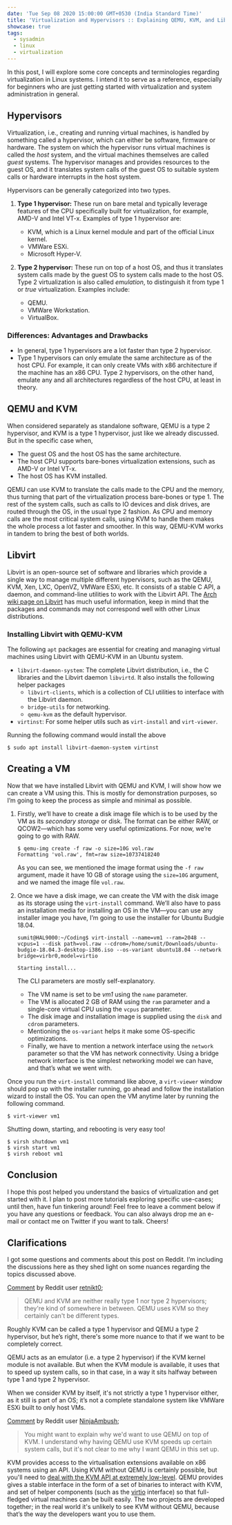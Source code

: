 ```yaml
---
date: 'Tue Sep 08 2020 15:00:00 GMT+0530 (India Standard Time)'
title: 'Virtualization and Hypervisors :: Explaining QEMU, KVM, and Libvirt'
showcase: true
tags:
  - sysadmin
  - linux
  - virtualization
---
```


In this post, I will explore some core concepts and terminologies regarding virtualization in Linux systems. I intend it to serve as a reference, especially for beginners who are just getting started with virtualization and system administration in general.

## Hypervisors

Virtualization, i.e., creating and running virtual machines, is handled by something called a hypervisor, which can either be software, firmware or hardware. The system on which the hypervisor runs virtual machines is called the _host_ system, and the virtual machines themselves are called _guest_ systems.  The hypervisor manages and provides resources to the guest OS, and it translates system calls of the guest OS to suitable system calls or hardware interrupts in the host system.

Hypervisors can be generally categorized into two types.

1. __Type 1 hypervisor:__ These run on bare metal and typically leverage features of the CPU specifically built for virtualization, for example, AMD-V and Intel VT-x. Examples of type 1 hypervisor are:
   - KVM, which is a Linux kernel module and part of the official Linux kernel.
   - VMWare ESXi.
   - Microsoft Hyper-V.

2. __Type 2 hypervisor:__ These run on top of a host OS, and thus it translates system calls made by the guest OS to system calls made to the host OS. Type 2 virtualization is also called _emulation_, to distinguish it from type 1 or _true_ virtualization. Examples include:
	- QEMU.
	- VMWare Workstation.
	- VirtualBox.

### Differences: Advantages and Drawbacks

- In general, type 1 hypervisors are a lot faster than type 2 hypervisor.
- Type 1 hypervisors can only emulate the same architecture as of the host CPU. For example, it can only create VMs with x86 architecture if the machine has an x86 CPU. Type 2 hypervisors, on the other hand, emulate any and all architectures regardless of the host CPU, at least in theory.


## QEMU and KVM

When considered separately as standalone software, QEMU is a type 2 hypervisor, and KVM is a type 1 hypervisor, just like we already discussed. But in the specific case when,

- The guest OS and the host OS has the same architecture.
- The host CPU supports bare-bones virtualization extensions, such as AMD-V or Intel VT-x.
- The host OS has KVM installed.

QEMU can use KVM to translate the calls made to the CPU and the memory, thus turning that part of the virtualization process bare-bones or type 1. The rest of the system calls, such as calls to IO devices and disk drives, are routed through the OS, in the usual type 2 fashion. As CPU and memory calls are the most critical system calls, using KVM to handle them makes the whole process a lot faster and smoother. In this way, QEMU-KVM works in tandem to bring the best of both worlds.

## Libvirt

Libvirt is an open-source set of software and libraries which provide a single way to manage multiple different hypervisors, such as the QEMU, KVM, Xen, LXC, OpenVZ, VMWare ESXi, etc. It consists of a stable C API, a daemon, and command-line utilities to work with the Libvirt API. The [Arch wiki page on Libvirt](https://wiki.archlinux.org/index.php/libvirt) has much useful information, keep in mind that the packages and commands may not correspond well with other Linux distributions.


### Installing Libvirt with QEMU-KVM

The following `apt` packages are essential for creating and managing virtual machines using Libvirt with QEMU-KVM in an Ubuntu system.

- `libvirt-daemon-system`: The complete Libvirt distribution, i.e., the C libraries and the Libvirt daemon `libvirtd`. It also installs the following helper packages
	- `libvirt-clients`, which is a collection of CLI utilities to interface with the Libvirt daemon.
	- `bridge-utils` for networking.
	- `qemu-kvm` as the default hypervisor.
- `virtinst`: For some helper utils such as `virt-install` and `virt-viewer`.

Running the following command would install the above
```console
$ sudo apt install libvirt-daemon-system virtinst
```

## Creating a VM

Now that we have installed Libvirt with QEMU and KVM, I will show how we can create a VM using this. This is mostly for demonstration purposes, so I’m going to keep the process as simple and minimal as possible.

1. Firstly, we’ll have to create a disk image file which is to be used by the VM as its _secondary storage_ or disk. The format can be either RAW, or QCOW2—which has some very useful optimizations. For now, we’re going to go with RAW.

   ```console
   $ qemu-img create -f raw -o size=10G vol.raw
   Formatting 'vol.raw', fmt=raw size=10737418240
   ```

   As you can see, we mentioned the image format using the `-f raw` argument, made it have 10 GB of storage using the `size=10G` argument, and we named the image file `vol.raw`.

2. Once we have a disk image, we can create the VM with the disk image as its storage using the `virt-install` command. We’ll also have to pass an installation media for installing an OS in the VM—you can use any installer image you have, I’m going to use the installer for Ubuntu Budgie 18.04.

   ```console
   sumit@HAL9000:~/Coding$ virt-install --name=vm1 --ram=2048 --vcpus=1 --disk path=vol.raw --cdrom=/home/sumit/Downloads/ubuntu-budgie-18.04.3-desktop-i386.iso --os-variant ubuntu18.04 --network bridge=virbr0,model=virtio
   
   Starting install...
   
   ```

   The CLI parameters are mostly self-explanatory.

   - The VM name is set to be _vm1_ using the `name` parameter.
   -  The VM is allocated 2 GB of RAM using the `ram` parameter and a single-core virtual CPU using the `vcpus` parameter.
   - The disk image and installation image is supplied using the `disk` and `cdrom` parameters.
   - Mentioning the `os-variant` helps it make some OS-specific optimizations.
   - Finally, we have to mention a network interface using the `network` parameter so that the VM has network connectivity. Using a bridge network interface is the simplest networking model we can have, and that’s what we went with.

Once you run the `virt-install` command like above, a `virt-viewer` window should pop up with the installer running, go ahead and follow the installation wizard to install the OS. You can open the VM anytime later by running the following command.

```console
$ virt-viewer vm1
```

  Shutting down, starting, and rebooting is very easy too!

```console
$ virsh shutdown vm1
$ virsh start vm1
$ virsh reboot vm1
```

## Conclusion

I hope this post helped you understand the basics of virtualization and get started with it. I plan to post more tutorials exploring specific use-cases; until then, have fun tinkering around! Feel free to leave a comment below if you have any questions or feedback. You can also always drop me an e-mail or contact me on Twitter if you want to talk. Cheers!

## Clarifications

I got some questions and comments about this post on Reddit. I’m including the discussions here as they shed light on some nuances regarding the topics discussed above.

[Comment](https://www.reddit.com/r/selfhosted/comments/iovfht/virtualization_and_hypervisors_explaining_qemu/g4iw4vr/?utm_source=share&utm_medium=web2x&context=3) by Reddit user [retnikt0](https://www.reddit.com/user/retnikt0/);

> QEMU and KVM are neither really type 1 nor type 2 hypervisors; they're kind of somewhere in between. QEMU uses KVM so they certainly can't be different types.

Roughly KVM can be called a type 1 hypervisor and QEMU a type 2 hypervisor, but he’s right, there's some more nuance to that if we want to be completely correct.

QEMU acts as an emulator (i.e. a type 2 hypervisor) if the KVM kernel module is not available. But when the KVM module is available, it uses that to speed up system calls, so in that case, in a way it sits halfway between type 1 and type 2 hypervisor.

When we consider KVM by itself, it's not strictly a type 1 hypervisor either, as it still is part of an OS; it’s not a complete standalone system like VMWare ESXi built to only host VMs.

[Comment](https://www.reddit.com/r/sysadmin/comments/iovht7/i_wrote_an_blog_post_explaining_the_core_concepts/g4gtr0k?utm_source=share&utm_medium=web2x&context=3) by Reddit user [NinjaAmbush](https://www.reddit.com/user/NinjaAmbush/);

> You might want to explain why we'd want to use QEMU on top of KVM. I understand why having QEMU use KVM speeds up certain system calls, but it's not clear to me why I want QEMU in this set up.

KVM provides access to the virtualisation extensions available on x86 systems using an API. Using KVM without QEMU is certainly possible, but you'll need to [deal with the KVM API at extremely low-level](https://lwn.net/Articles/658511/).  QEMU provides gives a stable interface in the form of a set of binaries to interact with KVM, and set of helper components (such as the [virtio](https://www.linux-kvm.org/page/Virtio) interface) so that full-fledged virtual machines can be built easily. The two projects are developed together; in the real world it's unlikely to see KVM without QEMU, because that’s the way the developers want you to use them.
